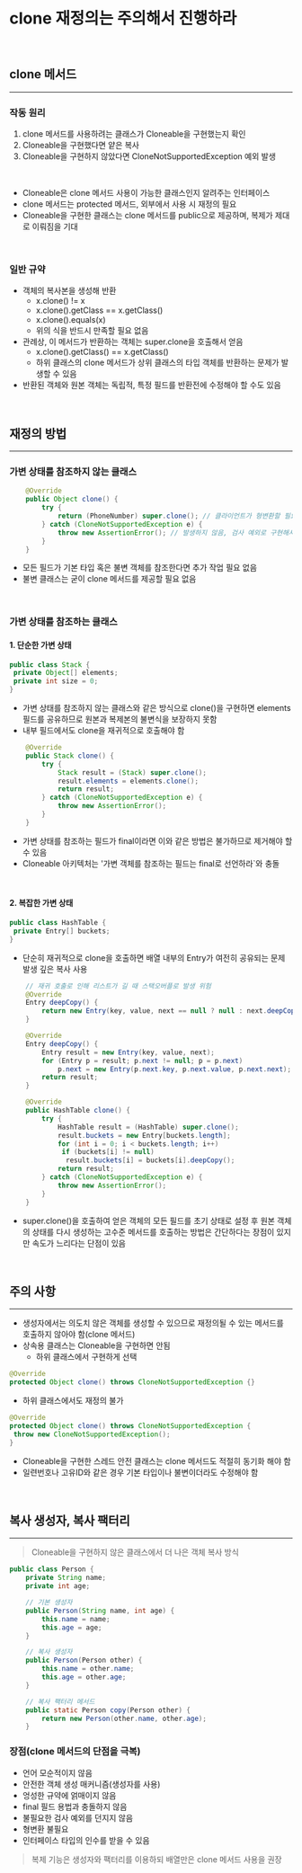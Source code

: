 # clone 재정의는 주의해서 진행하라

<br>

## clone 메서드

---

### 작동 원리
 1. clone 메서드를 사용하려는 클래스가 Cloneable을 구현했는지 확인
 2. Cloneable을 구현했다면 얕은 복사
 3. Cloneable을 구현하지 않았다면 CloneNotSupportedException 예외 발생

<br>

- Cloneable은 clone 메서드 사용이 가능한 클래스인지 알려주는 인터페이스
- clone 메서드는 protected 메서드, 외부에서 사용 시 재정의 필요
- Cloneable을 구현한 클래스는 clone 메서드를 public으로 제공하며, 복제가 제대로 이뤄짐을 기대

<br>

### 일반 규약
 - 객체의 복사본을 생성해 반환
   * x.clone() != x
   * x.clone().getClass == x.getClass()
   * x.clone().equals(x)
   * 위의 식을 반드시 만족할 필요 없음
 - 관례상, 이 메서드가 반환하는 객체는 super.clone을 호출해서 얻음
   * x.clone().getClass() == x.getClass()
   * 하위 클래스의 clone 메서드가 상위 클래스의 타입 객체를 반환하는 문제가 발생할 수 있음
 - 반환된 객체와 원본 객체는 독립적, 특정 필드를 반환전에 수정해야 할 수도 있음

<br>

## 재정의 방법

---

### 가변 상태를 참조하지 않는 클래스
```java
    @Override
    public Object clone() {
        try {
            return (PhoneNumber) super.clone(); // 클라이언트가 형변환할 필요 없어짐
        } catch (CloneNotSupportedException e) {
            throw new AssertionError(); // 발생하지 않음, 검사 예외로 구현해서 생긴 문제
        }
    }
```
 - 모든 필드가 기본 타입 혹은 불변 객체를 참조한다면 추가 작업 필요 없음
 - 불변 클래스는 굳이 clone 메서드를 제공할 필요 없음

<br>

### 가변 상태를 참조하는 클래스
#### 1. 단순한 가변 상태
```java
public class Stack {
 private Object[] elements;
 private int size = 0;
}
```
 - 가변 상태를 참조하지 않는 클래스와 같은 방식으로 clone()을 구현하면 elements 필드를 공유하므로 원본과 복제본의 불변식을 보장하지 못함
 - 내부 필드에서도 clone을 재귀적으로 호출해야 함
```java
    @Override
    public Stack clone() {
        try {
            Stack result = (Stack) super.clone();
            result.elements = elements.clone();
            return result;
        } catch (CloneNotSupportedException e) {
            throw new AssertionError();
        }
    }
```
 - 가변 상태를 참조하는 필드가 final이라면 이와 같은 방법은 불가하므로 제거해야 할 수 있음
 - Cloneable 아키텍처는 '가변 객체를 참조하는 필드는 final로 선언하라`와 충돌

<br>

#### 2. 복잡한 가변 상태 
```java
public class HashTable {
 private Entry[] buckets;
}
```
- 단순히 재귀적으로 clone을 호출하면 배열 내부의 Entry가 여전히 공유되는 문제 발생
깊은 복사 사용
```java
    // 재귀 호출로 인해 리스트가 길 때 스택오버플로 발생 위험
    @Override
    Entry deepCopy() {
        return new Entry(key, value, next == null ? null : next.deepCopy());
    }

    @Override
    Entry deepCopy() {
        Entry result = new Entry(key, value, next);
        for (Entry p = result; p.next != null; p = p.next)
            p.next = new Entry(p.next.key, p.next.value, p.next.next);
        return result;
    }

    @Override
    public HashTable clone() {
        try {
            HashTable result = (HashTable) super.clone();
            result.buckets = new Entry[buckets.length];
            for (int i = 0; i < buckets.length; i++)
             if (buckets[i] != null)
              result.buckets[i] = buckets[i].deepCopy();
            return result;
        } catch (CloneNotSupportedException e) {
            throw new AssertionError();
        }
    }
```

- super.clone()을 호출하여 얻은 객체의 모든 필드를 초기 상태로 설정 후 원본 객체의 상태를 다시 생성하는 고수준 메서드를 호출하는 방법은 간단하다는 장점이 있지만 속도가 느리다는 단점이 있음

<br>

## 주의 사항

---

 - 생성자에서는 의도치 않은 객체를 생성할 수 있으므로 재정의될 수 있는 메서드를 호출하지 않아야 함(clone 메서드)
 - 상속용 클래스는 Cloneable을 구현하면 안됨
   * 하위 클래스에서 구현하게 선택
  ```java
  @Override
  protected Object clone() throws CloneNotSupportedException {}
  ```
   * 하위 클래스에서도 재정의 불가
  ```java
  @Override
  protected Object clone() throws CloneNotSupportedException {
   throw new CloneNotSupportedException();
  }
  ```
 - Cloneable을 구현한 스레드 안전 클래스는 clone 메서드도 적절히 동기화 해야 함
 - 일련번호나 고유ID와 같은 경우 기본 타입이나 불변이더라도 수정해야 함

<br>

## 복사 생성자, 복사 팩터리

---

> Cloneable을 구현하지 않은 클래스에서 더 나은 객체 복사 방식
```java
public class Person {
    private String name;
    private int age;

    // 기본 생성자
    public Person(String name, int age) {
        this.name = name;
        this.age = age;
    }

    // 복사 생성자
    public Person(Person other) {
        this.name = other.name;
        this.age = other.age;
    }

    // 복사 팩터리 메서드
    public static Person copy(Person other) {
        return new Person(other.name, other.age);
    }
```

### 장점(clone 메서드의 단점을 극복)
 - 언어 모순적이지 않음
 - 안전한 객체 생성 매커니즘(생성자를 사용)
 - 엉성한 규약에 얽매이지 않음
 - final 필드 용법과 충돌하지 않음
 - 불필요한 검사 예외를 던지지 않음
 - 형변환 불필요
 - 인터페이스 타입의 인수를 받을 수 있음

> 복제 기능은 생성자와 팩터리를 이용하되 배열만은 clone 메서드 사용을 권장
